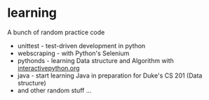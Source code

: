 learning
========

A bunch of random practice code

* unittest - test-driven development in python
* webscraping - with Python's Selenium
* pythonds - learning Data structure and Algorithm with [interactivepython.org](http://interactivepython.org/runestone/static/pythonds/index.html#)
* java - start learning Java in preparation for Duke's CS 201 (Data structure)
* and other random stuff ...
